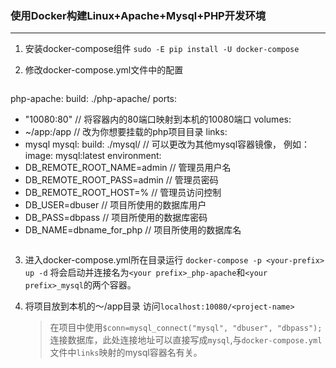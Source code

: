 ### 使用Docker构建Linux+Apache+Mysql+PHP开发环境

-----------------------------------------

1. 安装docker-compose组件
   `sudo -E pip install -U docker-compose`

2. 修改docker-compose.yml文件中的配置

	```
php-apache:
 build: ./php-apache/
 ports:
 - "10080:80"   // 将容器内的80端口映射到本机的10080端口
 volumes:
 - ~/app:/app   // 改为你想要挂载的php项目目录
 links:
 - mysql
mysql:
 build: ./mysql/   // 可以更改为其他mysql容器镜像， 例如：image: mysql:latest
 environment:
 - DB_REMOTE_ROOT_NAME=admin      // 管理员用户名
 - DB_REMOTE_ROOT_PASS=admin      // 管理员密码
 - DB_REMOTE_ROOT_HOST=%          // 管理员访问控制
 - DB_USER=dbuser                 // 项目所使用的数据库用户
 - DB_PASS=dbpass                 // 项目所使用的数据库密码
 - DB_NAME=dbname_for_php         // 项目所使用的数据库名
	```

3. 进入docker-compose.yml所在目录运行
`docker-compose -p <your-prefix> up -d`
将会启动并连接名为`<your prefix>_php-apache`和`<your prefix>_mysql`的两个容器。

4. 将项目放到本机的～/app目录 访问`localhost:10080/<project-name>`
   >在项目中使用`$conn=mysql_connect("mysql", "dbuser", "dbpass");`连接数据库，此处连接地址可以直接写成`mysql`,与`docker-compose.yml`文件中`links`映射的mysql容器名有关。
